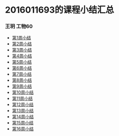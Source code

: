 # 2016011693的课程小结汇总  
### 王玥 工物60
+ [第1周小结](https://github.com/saturn-lab/FBDQA-2020A/blob/master/Memos/Study-Memo/1693-Day1.md)  
+ [第2周小结](https://github.com/saturn-lab/FBDQA-2020A/blob/master/Memos/Study-Memo/1693-Day2.md)  
+ [第3周小结](https://github.com/saturn-lab/FBDQA-2020A/blob/master/Memos/Study-Memo/1693-Day3.ipynb)  
+ [第4周小结](https://github.com/saturn-lab/FBDQA-2020A/blob/master/Memos/Study-Memo/1693-Day4.md)  
+ [第5周小结](https://github.com/saturn-lab/FBDQA-2020A/blob/master/Memos/Study-Memo/1693-Day5.md)  
+ [第6周小结]()  
+ [第7周小结](https://github.com/saturn-lab/FBDQA-2020A/blob/master/Memos/Study-Memo/1693-Day7.md)  
+ [第8周小结](https://github.com/saturn-lab/FBDQA-2020A/blob/master/Memos/Study-Memo/1693-Day8.md)  
+ [第9周小结](https://github.com/saturn-lab/FBDQA-2020A/blob/master/Memos/Study-Memo/1693-Day9.md)  
+ [第10周小结](https://github.com/saturn-lab/FBDQA-2020A/blob/master/Memos/Study-Memo/1693-Day10.md)  
+ [第11周小结](https://github.com/saturn-lab/FBDQA-2020A/blob/master/Memos/Study-Memo/1693-Day11.md)  
+ [第12周小结]()  
+ [第13周小结]()  
+ [第14周小结]()  
+ [第15周小结]()  
+ [第16周小结]()  
